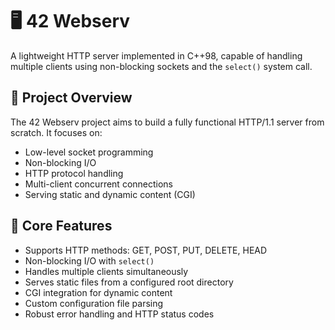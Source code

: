 # 🖥️ 42 Webserv

A lightweight HTTP server implemented in C++98, capable of handling multiple clients using non-blocking sockets and the `select()` system call.

## 🎯 Project Overview

The 42 Webserv project aims to build a fully functional HTTP/1.1 server from scratch. It focuses on:

- Low-level socket programming
- Non-blocking I/O
- HTTP protocol handling
- Multi-client concurrent connections
- Serving static and dynamic content (CGI)

## 🔧 Core Features

- Supports HTTP methods: GET, POST, PUT, DELETE, HEAD
- Non-blocking I/O with `select()`
- Handles multiple clients simultaneously
- Serves static files from a configured root directory
- CGI integration for dynamic content
- Custom configuration file parsing
- Robust error handling and HTTP status codes


